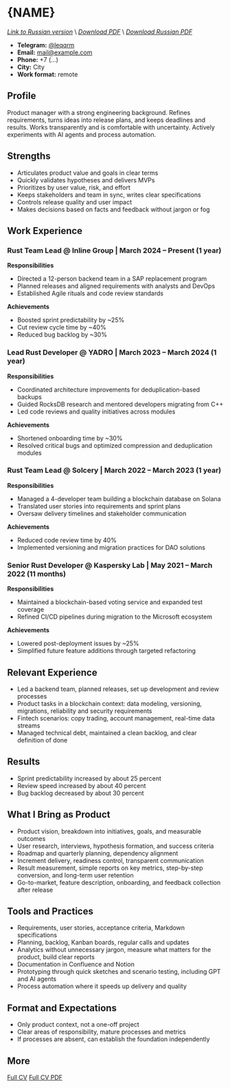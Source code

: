 # {NAME}
*[Link to Russian version](./CV_PM_RU.MD)* \\
*[Download PDF](https://github.com/qqrm/CV/releases/latest/download/Belyakov_resume_pm_en.pdf)* \\
*[Download Russian PDF](https://github.com/qqrm/CV/releases/latest/download/Belyakov_resume_pm_ru.pdf)*

- **Telegram:** [@leqqrm](https://t.me/leqqrm)
- **Email:** [mail@example.com](mailto:mail@example.com)
- **Phone:** +7 (...)
- **City:** City
- **Work format:** remote

## Profile
Product manager with a strong engineering background. Refines requirements, turns ideas into release plans, and keeps deadlines and results. Works transparently and is comfortable with uncertainty. Actively experiments with AI agents and process automation.

## Strengths
* Articulates product value and goals in clear terms
* Quickly validates hypotheses and delivers MVPs
* Prioritizes by user value, risk, and effort
* Keeps stakeholders and team in sync, writes clear specifications
* Controls release quality and user impact
* Makes decisions based on facts and feedback without jargon or fog

## Work Experience

### Rust Team Lead @ Inline Group | March 2024 – Present (1 year)
**Responsibilities**
- Directed a 12-person backend team in a SAP replacement program
- Planned releases and aligned requirements with analysts and DevOps
- Established Agile rituals and code review standards

**Achievements**
- Boosted sprint predictability by ~25%
- Cut review cycle time by ~40%
- Reduced bug backlog by ~30%

### Lead Rust Developer @ YADRO | March 2023 – March 2024 (1 year)
**Responsibilities**
- Coordinated architecture improvements for deduplication-based backups
- Guided RocksDB research and mentored developers migrating from C++
- Led code reviews and quality initiatives across modules

**Achievements**
- Shortened onboarding time by ~30%
- Resolved critical bugs and optimized compression and deduplication modules

### Rust Team Lead @ Solcery | March 2022 – March 2023 (1 year)
**Responsibilities**
- Managed a 4-developer team building a blockchain database on Solana
- Translated user stories into requirements and sprint plans
- Oversaw delivery timelines and stakeholder communication

**Achievements**
- Reduced code review time by 40%
- Implemented versioning and migration practices for DAO solutions

### Senior Rust Developer @ Kaspersky Lab | May 2021 – March 2022 (11 months)
**Responsibilities**
- Maintained a blockchain-based voting service and expanded test coverage
- Refined CI/CD pipelines during migration to the Microsoft ecosystem

**Achievements**
- Lowered post-deployment issues by ~25%
- Simplified future feature additions through targeted refactoring

## Relevant Experience
* Led a backend team, planned releases, set up development and review processes
* Product tasks in a blockchain context: data modeling, versioning, migrations, reliability and security requirements
* Fintech scenarios: copy trading, account management, real-time data streams
* Managed technical debt, maintained a clean backlog, and clear definition of done

## Results
* Sprint predictability increased by about 25 percent
* Review speed increased by about 40 percent
* Bug backlog decreased by about 30 percent

## What I Bring as Product
* Product vision, breakdown into initiatives, goals, and measurable outcomes
* User research, interviews, hypothesis formation, and success criteria
* Roadmap and quarterly planning, dependency alignment
* Increment delivery, readiness control, transparent communication
* Result measurement, simple reports on key metrics, step-by-step conversion, and long-term user retention
* Go-to-market, feature description, onboarding, and feedback collection after release

## Tools and Practices
* Requirements, user stories, acceptance criteria, Markdown specifications
* Planning, backlog, Kanban boards, regular calls and updates
* Analytics without unnecessary jargon, measure what matters for the product, build clear reports
* Documentation in Confluence and Notion
* Prototyping through quick sketches and scenario testing, including GPT and AI agents
* Process automation where it speeds up delivery and quality

## Format and Expectations
* Only product context, not a one-off project
* Clear areas of responsibility, mature processes and metrics
* If processes are absent, can establish the foundation independently

## More
[Full CV](https://qqrm.github.io/CV/)
[Full CV PDF](https://github.com/qqrm/CV/releases/latest/download/Belyakov_cv_en.pdf)
